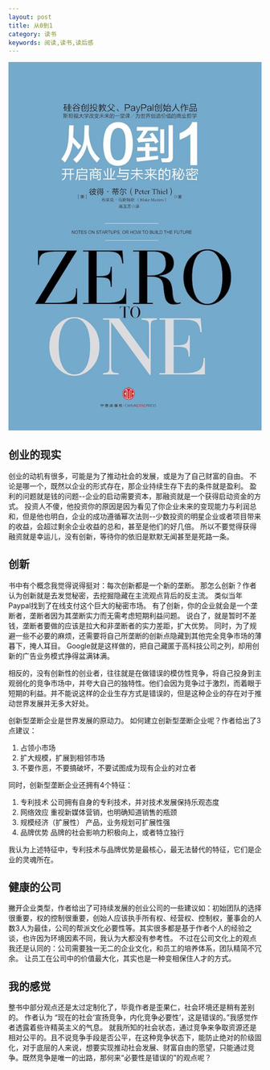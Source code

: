 ```yaml
---
layout: post
title: 从0到1
category: 读书
keywords: 阅读,读书,读后感
---
```


![book](/assets/img/716L9z9m0fL.jpg)

## 创业的现实
创业的动机有很多，可能是为了推动社会的发展，或是为了自己财富的自由。
不论是哪一个，既然以企业的形式存在，那企业持续生存下去的条件就是盈利。
盈利的问题就是钱的问题--企业的启动需要资本，那融资就是一个获得启动资金的方式。
投资人不傻，他投资你的原因是因为看见了你企业未来的变现能力与利润总和，但是他也明白，企业的成功遵循幂次法则--少数投资的明星企业或者项目带来的收益，会超过剩余企业收益的总和，甚至是他们的好几倍。
所以不要觉得获得融资就是幸运儿，没有创新，等待你的依旧是默默无闻甚至是死路一条。

## 创新
书中有个概念我觉得说得挺对：每次创新都是一个新的垄断。
那怎么创新？作者认为创新就是去发觉秘密，去挖掘隐藏在主流观点背后的反主流。
类似当年Paypal找到了在线支付这个巨大的秘密市场。
有了创新，你的企业就会是一个垄断者，垄断者因为其垄断实力而无需考虑短期利益问题。
说白了，就是暂时不差钱，垄断者要做的应该是拉大和非垄断者的实力差距，扩大优势。
同时，为了规避一些不必要的麻烦，还需要将自己所垄断的创新点隐藏到其他完全竞争市场的薄暮下，掩人耳目。
Google就是这样做的，把自己藏匿于高科技公司之列，却用创新的广告业务模式挣得盆满钵满。

相反的，没有创新性的创业者，往往就是在做错误的模仿性竞争，将自己投身到主观弱化的竞争市场中，并夸大自己的独特性。他们会因为竞争过于激烈，而着眼于短期的利益。并不能说这样的企业生存方式是错误的，但是这种企业的存在对于推动世界发展并无多大好处。

创新型垄断企业是世界发展的原动力。
如何建立创新型垄断企业呢？作者给出了3点建议：
1. 占领小市场
2. 扩大规模，扩展到相邻市场
3. 不要作恶，不要搞破坏，不要试图成为现有企业的对立者

同时，创新型垄断企业还拥有4个特征：
1. 专利技术
公司拥有自身的专利技术，并对技术发展保持乐观态度
2. 网络效应
重视新媒体营销，也明确知道销售的瓶颈
3. 规模经济（扩展性）
产品，业务规划可扩展性强
4. 品牌优势
品牌的社会影响力积极向上，或者特立独行

我认为上述特征中，专利技术与品牌优势是最核心，最无法替代的特征，它们是企业的灵魂所在。

## 健康的公司
撇开企业类型，作者给出了可持续发展的创业公司的一些建议如：初始团队的选择很重要，权的控制很重要，创始人应该执手所有权、经营权、控制权，董事会的人数3人为最佳，公司的帮派文化必要性等。其实很多都是基于作者个人的经验之谈，也许因为环境因素不同，我认为大都没有参考性。
不过在公司文化上的观点我还是认同的：公司需要独一无二的企业文化，和员工的培养体系，团队精简不冗余。
让员工在公司中的价值最大化，其实也是一种变相保住人才的方式。

## 我的感觉
整书中部分观点还是太过定制化了，毕竟作者是歪果仁，社会环境还是稍有差别的。
作者认为 “现在的社会‘宣扬竞争，内化竞争必要性’，这是错误的。”我感觉作者透露着些许精英主义的气息。
就我所知的社会状态，通过竞争来争取资源还是相对公平的。且不说竞争手段是否公平，在这种竞争状态下，能防止绝对的阶级固化，对于底层的人来说，想要实现推动社会发展、财富自由的愿望，只能通过竞争。既然竞争是唯一的出路，那何来“必要性是错误的”的观点呢？
